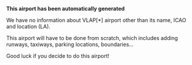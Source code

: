 **This airport has been automatically generated**

We have no information about VLAP[*] airport other than its name, ICAO and location (LA).

This airport will have to be done from scratch, which includes adding runways, taxiways, parking locations, boundaries...

Good luck if you decide to do this airport!